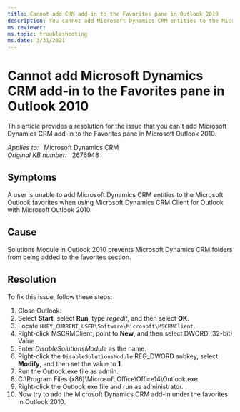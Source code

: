 ```yaml
---
title: Cannot add CRM add-in to the Favorites pane in Outlook 2010
description: You cannot add Microsoft Dynamics CRM entities to the Microsoft Outlook favorites. Provides a resolution.
ms.reviewer: 
ms.topic: troubleshooting
ms.date: 3/31/2021
---
```

# Cannot add Microsoft Dynamics CRM add-in to the Favorites pane in Outlook 2010

This article provides a resolution for the issue that you can't add Microsoft Dynamics CRM add-in to the Favorites pane in Microsoft Outlook 2010.

_Applies to:_ &nbsp; Microsoft Dynamics CRM  
_Original KB number:_ &nbsp; 2676948

## Symptoms

A user is unable to add Microsoft Dynamics CRM entities to the Microsoft Outlook favorites when using Microsoft Dynamics CRM Client for Outlook with Microsoft Outlook 2010.

## Cause

Solutions Module in Outlook 2010 prevents Microsoft Dynamics CRM folders from being added to the favorites section.

## Resolution

To fix this issue, follow these steps:

1. Close Outlook.
2. Select **Start**, select **Run**, type *regedit*, and then select **OK**.
3. Locate `HKEY_CURRENT_USER\Software\Microsoft\MSCRMClient`.
4. Right-click MSCRMClient, point to **New**, and then select DWORD (32-bit) Value.
5. Enter *DisableSolutionsModule* as the name.
6. Right-click the `DisableSolutionsModule` REG_DWORD subkey, select **Modify**, and then set the value to **1**.
7. Run the Outlook.exe file as admin.
8. C:\Program Files (x86)\Microsoft Office\Office14\Outlook.exe.
9. Right-click the Outlook.exe file and run as administrator.
10. Now try to add the Microsoft Dynamics CRM add-in under the favorites in Outlook 2010.
